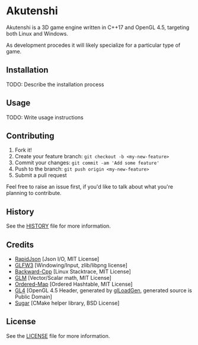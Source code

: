 # Akutenshi

Akutenshi is a 3D game engine written in C++17 and OpenGL 4.5, targeting both Linux and Windows.

As development procedes it will likely specialize for a particular type of game.

## Installation

TODO: Describe the installation process

## Usage

TODO: Write usage instructions

## Contributing

1. Fork it!
2. Create your feature branch: `git checkout -b <my-new-feature>`
3. Commit your changes: `git commit -am 'Add some feature'`
4. Push to the branch: `git push origin <my-new-feature>`
5. Submit a pull request

Feel free to raise an issue first, if you'd like to talk about what you're planning to contribute.

## History

See the [HISTORY](History.md) file for more information.

## Credits

- [RapidJson](https://github.com/Tencent/rapidjson) [Json I/O, MIT License]
- [GLFW3](http://www.glfw.org/) [Windowing/Input, zlib/libpng license]
- [Backward-Cpp](https://github.com/bombela/backward-cpp) [Linux Stacktrace, MIT License]
- [GLM](https://glm.g-truc.net/) [Vector/Scalar math, MIT License]
- [Ordered-Map](https://github.com/Tessil/ordered-map) [Ordered Hashtable, MIT License]
- [GL4](https://github.com/draghi/GL4) [OpenGL 4.5 Header, generated by [glLoadGen](https://bitbucket.org/alfonse/glloadgen/wiki/Home), generated source is Public Domain]
- [Sugar](https://github.com/ruslo/sugar) [CMake helper library, BSD License]

## License

See the [LICENSE](License.md) file for more information.
